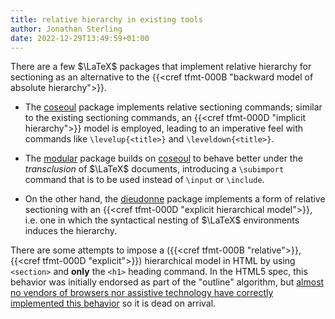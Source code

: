 ```yaml
---
title: relative hierarchy in existing tools
author: Jonathan Sterling
date: 2022-12-29T13:49:59+01:00
---
```


There are a few $\LaTeX$ packages that implement relative hierarchy for sectioning as an alternative to the {{<cref tfmt-000B "backward model of absolute hierarchy">}}.

- The [coseoul](https://www.ctan.org/pkg/coseoul?lang=en) package implements relative sectioning commands; similar to the existing sectioning commands, an {{<cref tfmt-000D "implicit hierarchy">}} model is employed, leading to an imperative feel with commands like `\levelup{<title>}` and `\leveldown{<title>}`.

- The [modular](https://ctan.org/pkg/modular?lang=en) package builds on [coseoul](https://www.ctan.org/pkg/coseoul?lang=en) to behave better under the *transclusion* of $\LaTeX$ documents, introducing a `\subimport` command that is to be used instead of `\input` or `\include`.

- On the other hand, the [dieudonne](https://github.com/jonsterling/latex-dieudonne) package implements a form of relative sectioning with an {{<cref tfmt-000D "explicit hierarchical model">}}, i.e. one in which the syntactical nesting of $\LaTeX$ environments induces the hierarchy.

There are some attempts to impose a ({{<cref tfmt-000B "relative">}}, {{<cref tfmt-000D "explicit">}}) hierarchical model in HTML by using `<section>` and **only** the `<h1>` heading command. In the HTML5 spec, this behavior was initially endorsed as part of the "outline" algorithm, but [almost no vendors of browsers nor assistive technology have correctly implemented this behavior](https://github.com/whatwg/html/issues/83/) so it is dead on arrival.
